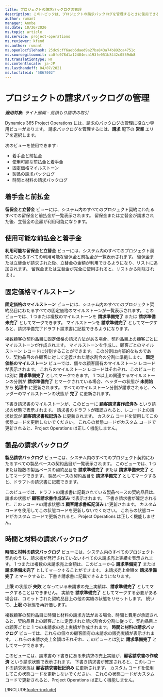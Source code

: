 ```yaml
---
title: プロジェクトの請求バックログの管理
description: このトピックは、プロジェクトの請求バックログを管理するときに使用できるさまざまなビューに関する情報を提供します。
author: rumant
manager: Annbe
ms.date: 10/26/2020
ms.topic: article
ms.service: project-operations
ms.reviewer: kfend
ms.author: rumant
ms.openlocfilehash: 25dc9cff6aeb6daed9a27ba843a74b892ca4751c
ms.sourcegitcommit: ca0fc078d1a12484eca193fe051b8442c0559db8
ms.translationtype: HT
ms.contentlocale: ja-JP
ms.lasthandoff: 04/07/2021
ms.locfileid: "5867002"
---
```

# <a name="manage-project-billing-backlog"></a>プロジェクトの請求バックログの管理 

_**適用対象:** ライト展開 - 見積もり請求の取引_

Dynamics 365 Project Operations には、請求のバックログの管理に役立つ専用ビューがあります。 請求バックログを管理するには、**請求** 配下の **営業** エリアを選択します。 

次のビューを使用できます :

- 着手金と前払金
- 使用可能な前払金と着手金
- 固定価格マイルストーン
- 製品の請求バックログ
- 時間と材料の請求バックログ

## <a name="retainers-and-advances"></a>着手金と前払金

**留保金と立替金** ビューには、システム内のすべてのプロジェクト契約にわたるすべての留保金と前払金が一覧表示されます。 留保金または立替金が請求された後、立替金の金額が利用可能になります。

## <a name="available-retainers-and-advances"></a>使用可能な前払金と着手金

**利用可能な留保金と立替金** ビューには、システム内のすべてのプロジェクト契約にわたるすべての利用可能な留保金と前払金が一覧表示されます。 留保金または立替金が請求された後、立替金の金額が利用できるようになり、リストに追加されます。 留保金または立替金が完全に使用されると、リストから削除されます。

## <a name="fixed-price-milestones"></a>固定価格マイルストーン

**固定価格のマイルストーン** ビューには、システム内のすべてのプロジェクト契約品目にわたるすべての固定価格のマイルストーンが一覧表示されます。 このビューでは、1 つまたは複数のマイルストーンを **請求準備完了** または **請求準備未完了** としてマークできます。 マイルストーンを **請求準備完了** としてマークすると、請求準備完了ドラフト請求書に記載できるようになります。

複数顧客の契約品目に固定価格の請求方法がある場合、契約品目上の顧客ごとにマイルストーンが作成されます。 マイルストーンを作成し、顧客ごとのマイルストーン レコードに分割することができます。 この分割は内部的なものであり、契約品目の各顧客に対して定義された請求割合の分割に準拠します。 **固定価格のマイルストーン** ビューでは、個々の顧客固有のマイルストーン レコードが表示されます。 これらのマイルストーン レコードはそれぞれ、このビューとは別に **請求準備完了** としてマークできます。 1 つ以上の関連するマイルストーンの分割が **請求準備完了** とマークされている場合、ヘッダーの状態が **未開始** から **処理中** に更新されます。 すべてのマイルストーン分割が請求されると、ヘッダーのマイルストーンの状態が **完了** に更新されます。

下書き請求書のマイルストーンが、このビューに **顧客請求書作成済み** という請求の状態で表示されます。 請求書のドラフトが確認されると、レコード上の請求状況が **顧客請求書転記済み** に更新されます。 カスタム コードを使用してこの状態コードを更新しないでください。 これらの状態コードがカスタム コードで更新されると、Project Operations は正しく機能しません。

## <a name="product-billing-backlog"></a>製品の請求バックログ

**製品請求バックログ** ビューには、システム内のすべてのプロジェクト契約にわたるすべての製品ベースの契約品目が一覧表示されます。 このビューでは、1 つまたは複数の製品ベースの契約品目を **請求準備完了** または **請求準備未完了** としてマークできます。 製品ベースの契約品目を **請求準備完了** としてマークすると、ドラフトの請求書に記載できます。

このビューでは、ドラフトの請求書に記載されている製品ベースの契約品目は、請求の状態が **顧客請求書作成済み** で表示されます。 下書き請求書が確定されると、このレコードの請求状態は **顧客請求書転記済み** に更新されます。 カスタム コードを使用してこの状態コードを更新しないでください。 これらの状態コードがカスタム コードで更新されると、Project Operations は正しく機能しません。

## <a name="time-and-material-billing-backlog"></a>時間と材料の請求バックログ

**時間と材料の請求バックログ** ビューには、システム内のすべてのプロジェクト契約のうち、請求書が発行されていないすべての未請求売上実績を表示されます。 1 つまたは複数の未請求売上金額は、このビューから **請求準備完了** または **請求準備未完了** としてマークすることができます。 未請求売上金額を **請求準備完了** とマークすると、下書き請求書に記載できるようになります。

**上限** の状態が **失敗** となっている未請求の売上実績は、**請求準備完了** としてマークすることはできません。 実績を **請求準備完了** としてマークする必要がある場合は、コミットされた契約品目上の他の実績の状態をリセットします。 続いて、**上限** の状態を再評価します。

複数顧客の契約品目に時間と材料の請求方法がある場合、時間と費用が承認されると、契約品目上の顧客ごとに定義された請求割合の分割に従って、契約品目上の顧客ごとに 1 つの未請求の売上実績が作成されます。 **時間と材料の請求バックログ** ビューでは、これらの個々の顧客固有の未請求の販売実績が表示されます。 これらの未請求売上金額はそれぞれ、このビューとは別に **請求準備完了** としてマークできます。

このビューには、請求書の下書きにある未請求の売上実績が、**顧客請求書の作成済** という請求状態で表示されます。 下書き請求書が確定されると、このレコードの請求状態は **顧客請求書転記済み** に更新されます。 カスタム コードを使用してこの状態コードを更新しないでください。 これらの状態コードがカスタム コードで更新されると、Project Operations は正しく機能しません。


[!INCLUDE[footer-include](../../includes/footer-banner.md)]
